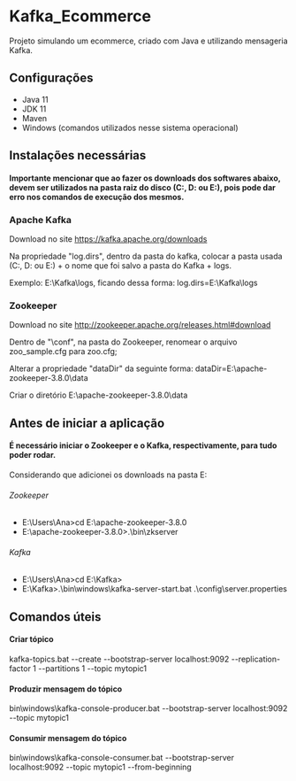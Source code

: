 # Kafka_Ecommerce
Projeto simulando um ecommerce, criado com Java e utilizando mensageria Kafka.


## Configurações
- Java 11 
- JDK 11
- Maven
- Windows (comandos utilizados nesse sistema operacional)

## Instalações necessárias
#### Importante mencionar que ao fazer os downloads dos softwares abaixo, devem ser utilizados na pasta raiz do disco (C:, D: ou E:), pois pode dar erro nos comandos de execução dos mesmos.
### Apache Kafka
Download no site  https://kafka.apache.org/downloads

Na propriedade "log.dirs", dentro da pasta do kafka, colocar a pasta usada (C:, D: ou E:) + o nome que foi salvo a pasta do Kafka + logs.

Exemplo: E:\\Kafka\\logs, ficando dessa forma: log.dirs=E:\\Kafka\\logs


### Zookeeper
Download no site http://zookeeper.apache.org/releases.html#download 

Dentro de "\conf", na pasta do Zookeeper, renomear o arquivo zoo_sample.cfg para zoo.cfg;

Alterar a propriedade "dataDir" da seguinte forma: dataDir=E:\\apache-zookeeper-3.8.0\\data

Criar o diretório E:\apache-zookeeper-3.8.0\data


## Antes de iniciar a aplicação
#### É necessário iniciar o Zookeeper e o Kafka, respectivamente, para tudo poder rodar.

Considerando que adicionei os downloads na pasta E:
###### Zookeeper
- E:\Users\Ana>cd E:\apache-zookeeper-3.8.0
- E:\apache-zookeeper-3.8.0>.\bin\zkserver

###### Kafka
- E:\Users\Ana>cd E:\Kafka>
- E:\Kafka>.\bin\windows\kafka-server-start.bat .\config\server.properties

## Comandos úteis
#### Criar tópico
kafka-topics.bat --create --bootstrap-server localhost:9092 --replication-factor 1 --partitions 1 --topic mytopic1
#### Produzir mensagem do tópico
bin\windows\kafka-console-producer.bat --bootstrap-server localhost:9092 --topic mytopic1
#### Consumir mensagem do tópico
bin\windows\kafka-console-consumer.bat --bootstrap-server localhost:9092 --topic mytopic1 --from-beginning
